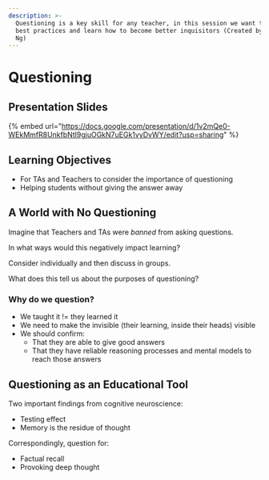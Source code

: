 ```yaml
---
description: >-
  Questioning is a key skill for any teacher, in this session we want to explore
  best practices and learn how to become better inquisitors (Created by Richard
  Ng)
---
```


# Questioning

## Presentation Slides

{% embed url="https://docs.google.com/presentation/d/1v2mQe0-WEkMmfR8UnkfbNtl9gjuOGkN7uEGk1vyDvWY/edit?usp=sharing" %}

## Learning Objectives

* For TAs and Teachers to consider the importance of questioning
* Helping students without giving the answer away

## A World with No Questioning

Imagine that Teachers and TAs were _banned_ from asking questions.

In what ways would this negatively impact learning?

Consider individually and then discuss in groups.

What does this tell us about the purposes of questioning?

### Why do we question?

* We taught it != they learned it
* We need to make the invisible \(their learning, inside their heads\) visible
* We should confirm:
  * That they are able to give good answers
  * That they have reliable reasoning processes and mental models to reach those answers

## Questioning as an Educational Tool

Two important findings from cognitive neuroscience:

* Testing effect
* Memory is the residue of thought

Correspondingly, question for:

* Factual recall
* Provoking deep thought

